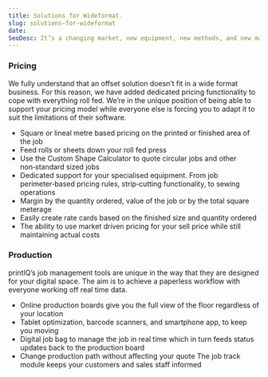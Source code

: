 ```yaml
---
title: Solutions for Wideformat.
slug: solutions-for-wideformat
date:
SeoDesc: It’s a changing market, new equipment, new methods, and new materials to print on, but you’re still stuck with the same old software that hasn’t moved with the industry. We’ve actively targeted wide format and textile printers so that printIQ is in a perfect position to support your business in today’s market.
---
```


### Pricing

We fully understand that an offset solution doesn’t fit in a wide format business. For this reason, we have added dedicated pricing functionality to cope with everything roll fed. We’re in the unique position of being able to support your pricing model while everyone else is forcing you to adapt it to suit the limitations of their software.

- Square or lineal metre based pricing on the printed or finished area of the job
- Feed rolls or sheets down your roll fed press
- Use the Custom Shape Calculator to quote circular jobs and other non‑standard sized jobs
- Dedicated support for your specialised equipment. From job perimeter‑based pricing rules, strip‑cutting functionality, to sewing operations
- Margin by the quantity ordered, value of the job or by the total square meterage
- Easily create rate cards based on the finished size and quantity ordered
- The ability to use market driven pricing for your sell price while still maintaining actual costs

### Production

printIQ’s job management tools are unique in the way that they are designed for your digital space. The aim is to achieve a paperless workflow with everyone working off real time data.

- Online production boards give you the full view of the floor regardless of your location
- Tablet optimization, barcode scanners, and smartphone app, to keep you moving
- Digital job bag to manage the job in real time which in turn feeds status updates back to the production board
- Change production path without affecting your quote
  The job track module keeps your customers and sales staff informed
